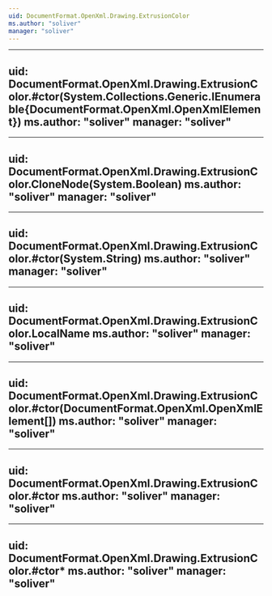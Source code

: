 ```yaml
---
uid: DocumentFormat.OpenXml.Drawing.ExtrusionColor
ms.author: "soliver"
manager: "soliver"
---
```


---
uid: DocumentFormat.OpenXml.Drawing.ExtrusionColor.#ctor(System.Collections.Generic.IEnumerable{DocumentFormat.OpenXml.OpenXmlElement})
ms.author: "soliver"
manager: "soliver"
---

---
uid: DocumentFormat.OpenXml.Drawing.ExtrusionColor.CloneNode(System.Boolean)
ms.author: "soliver"
manager: "soliver"
---

---
uid: DocumentFormat.OpenXml.Drawing.ExtrusionColor.#ctor(System.String)
ms.author: "soliver"
manager: "soliver"
---

---
uid: DocumentFormat.OpenXml.Drawing.ExtrusionColor.LocalName
ms.author: "soliver"
manager: "soliver"
---

---
uid: DocumentFormat.OpenXml.Drawing.ExtrusionColor.#ctor(DocumentFormat.OpenXml.OpenXmlElement[])
ms.author: "soliver"
manager: "soliver"
---

---
uid: DocumentFormat.OpenXml.Drawing.ExtrusionColor.#ctor
ms.author: "soliver"
manager: "soliver"
---

---
uid: DocumentFormat.OpenXml.Drawing.ExtrusionColor.#ctor*
ms.author: "soliver"
manager: "soliver"
---
